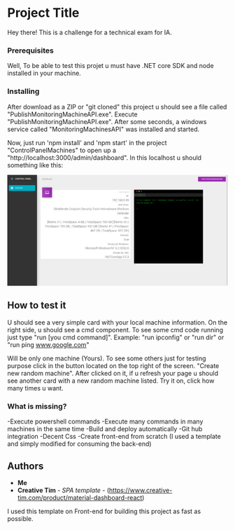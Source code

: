 # Project Title

Hey there! This is a challenge for a technical exam for IA.

### Prerequisites

Well, To be able to test this projet u must have .NET core SDK and node installed in your machine.
### Installing

After download as a ZIP or "git cloned" this project u should see a file called "PublishMonitoringMachineAPI.exe".
Execute "PublishMonitoringMachineAPI.exe". After some seconds, a windows service called "MonitoringMachinesAPI" was installed and started.

Now, just run 'npm install' and 'npm start' in the project "ControlPanelMachines" to open up a "http://localhost:3000/admin/dashboard".
In this localhost u should something like this:

![alt text](https://github.com/RicsonSampaio/BattleRoyalleSolutionschallenge/blob/master/ExampleReadme.jpeg?raw=true)

## How to test it

U should see a very simple card with your local machine information. On the right side, u should see a cmd component.
To see some cmd code running just type "run [you cmd command]". Example: "run ipconfig" or "run dir"  or "run ping www.google.com"

Will be only one machine (Yours). To see some others just for testing purpose click in the button located on the top right of the screen.
"Create new random machine". After clicked on it, if u refresh your page u should see another card with a new random machine listed. 
Try it on, click how many times u want.

### What is missing?

-Execute powershell commands
-Execute many commands in many machines in the same time
-Build and deploy automatically
-Git hub integration
-Decent Css
-Create front-end from scratch (I used a template and simply modified for consuming the back-end)

## Authors

* **Me** 
* **Creative Tim** - *SPA template* - (https://www.creative-tim.com/product/material-dashboard-react)

I used this template on Front-end for building this project as fast as possible.




